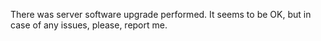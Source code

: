 There was server software upgrade performed. It seems to be OK, but in case of any issues, please, report me.
